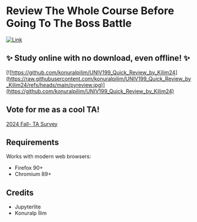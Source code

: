 # Review The Whole Course Before Going To The Boss Battle

[![Link](https://jupyterlite.rtfd.io/en/latest/_static/badge.svg)](https://konuralpilim.github.io/demo/lab/index.html)

## ✨ Study online with no download, even offline! ✨

[![https://github.com/konuralpilim/UNIV199_Quick_Review_by_Kilim24](https://raw.githubusercontent.com/konuralpilim/UNIV199_Quick_Review_by_Kilim24/refs/heads/main/pyreview.jpg)](https://github.com/konuralpilim/UNIV199_Quick_Review_by_Kilim24)

## Vote for me as a cool TA!

[2024 Fall- TA Survey](https://docs.google.com/forms/d/e/1FAIpQLSdB9Lnfgauta-8qaqM4pCVnGMBe5pdfByVmn_CUPuAL7zam5w/viewform)

## Requirements

Works with modern web browsers:

- Firefox 90+
- Chromium 89+

## Credits

- Jupyterlite
- Konuralp İlim 